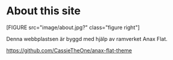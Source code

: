 About this site
==============================================
[FIGURE src="image/about.jpg?" class="figure right"]

Denna webbplastsen är byggd med hjälp av ramverket Anax Flat.


<https://github.com/CassieTheOne/anax-flat-theme>
